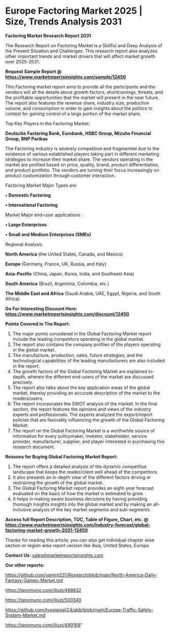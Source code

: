  # Europe Factoring Market 2025 | Size, Trends Analysis 2031

<strong>Factoring Market Research Report 2031</strong>

The Research Report on Factoring Market is a Skillful and Deep Analysis of the Present Situation and Challenges. This research report also analyzes other important trends and market drivers that will affect market growth over 2025-2031.

<strong>Request Sample Report @ <a href=https://www.marketreportsinsights.com/sample/12450>https://www.marketreportsinsights.com/sample/12450</a></strong>

This Factoring market report aims to provide all the participants and the vendors will all the details about growth factors, shortcomings, threats, and the profitable opportunities that the market will present in the near future. The report also features the revenue share, industry size, production volume, and consumption in order to gain insights about the politics to contest for gaining control of a large portion of the market share.

Top Key Players in the Factoring Market:

<strong>Deutsche Factoring Bank, Eurobank, HSBC Group, Mizuho Financial Group, BNP Paribas</strong>

The Factoring Industry is severely competitive and fragmented due to the existence of various established players taking part in different marketing strategies to increase their market share. The vendors operating in the market are profiled based on price, quality, brand, product differentiation, and product portfolio. The vendors are turning their focus increasingly on product customization through customer interaction.

Factoring Market Major Types are:

<strong>• Domestic Factoring

• International Factoring</strong>

Market Major end-user applications :

<strong>• Large Enterprises

• Small and Medium Enterprises (SMEs)</strong>

Regional Analysis

</u><strong><b>North America</b></strong> (the United States, Canada, and Mexico)

<strong><b>Europe </b></strong>(Germany, France, UK, Russia, and Italy)

<strong><b>Asia-Pacific</b></strong> (China, Japan, Korea, India, and Southeast Asia)

<strong><b>South America</b></strong> (Brazil, Argentina, Colombia, etc.)

<strong><b>The Middle East and Africa</b></strong> (Saudi Arabia, UAE, Egypt, Nigeria, and South Africa)

<strong>Go For Interesting Discount Here: <a href=https://www.marketreportsinsights.com/discount/12450>https://www.marketreportsinsights.com/discount/12450</a></strong>

<strong>Points Covered in The Report:</strong>
<ol>
  <li>The major points considered in the Global Factoring Market report include the leading competitors operating in the global market.</li>
  <li>The report also contains the company profiles of the players operating in the global market.</li>
  <li>The manufacture, production, sales, future strategies, and the technological capabilities of the leading manufacturers are also included in the report.</li>
  <li>The growth factors of the Global Factoring Market are explained in-depth, wherein the different end-users of the market are discussed precisely.</li>
  <li>The report also talks about the key application areas of the global market, thereby providing an accurate description of the market to the readers/users.</li>
  <li>The report incorporates the SWOT analysis of the market. In the final section, the report features the opinions and views of the industry experts and professionals. The experts analyzed the export/import policies that are favorably influencing the growth of the Global Factoring Market.</li>
  <li>The report on the Global Factoring Market is a worthwhile source of information for every policymaker, investor, stakeholder, service provider, manufacturer, supplier, and player interested in purchasing this research document.</li>
</ol>
<strong>Reasons for Buying Global Factoring Market Report:</strong>

<ol>
  <li>The report offers a detailed analysis of the dynamic competitive landscape that keeps the reader/client well ahead of the competitors.</li>
  <li>It also presents an in-depth view of the different factors driving or restraining the growth of the global market.</li>
  <li>The Global Factoring Market report provides an eight-year forecast evaluated on the basis of how the market is estimated to grow.</li>
  <li>It helps in making aware business decisions by having providing thorough insights insights into the global market and by making an all-inclusive analysis of the key market segments and sub-segments.</li>
</ol>
<strong>Access full Report Description, TOC, Table of Figure, Chart, etc. @ <a href=https://www.marketreportsinsights.com/industry-forecast/global-factoring-market-growth-2021-12450>https://www.marketreportsinsights.com/industry-forecast/global-factoring-market-growth-2021-12450</a></strong>


Thanks for reading this article; you can also get individual chapter wise section or region wise report version like Asia, United States, Europe.

<strong>Contact Us:</strong>
sales@marketreportsinsights.com

<strong>Our other reports:</strong>

<a href=https://github.com/yamini231/Research/blob/main/North-America-Daily-Fantasy-Games-Market.md>https://github.com/yamini231/Research/blob/main/North-America-Daily-Fantasy-Games-Market.md</a>

<a href=https://tanomuno.com/illust/499832>https://tanomuno.com/illust/499832</a>

<a href=https://tanomuno.com/illust/500340>https://tanomuno.com/illust/500340</a>

<a href=https://github.com/tyagianjali24/abb/blob/main/Europe-Traffic-Safety-System-Market.md>https://github.com/tyagianjali24/abb/blob/main/Europe-Traffic-Safety-System-Market.md</a>

<a href=https://tanomuno.com/illust/499168>https://tanomuno.com/illust/499168</a>"
